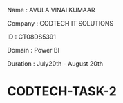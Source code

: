 Name : AVULA VINAI KUMAAR

Company : CODTECH IT SOLUTIONS

ID : CT08DS5391

Domain : Power BI

Duration : July20th - August 20th
# CODTECH-TASK-2
